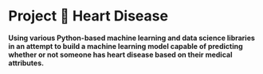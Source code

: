 # Project 💓 Heart Disease

**Using various Python-based machine learning and data science libraries in an attempt to build a machine learning model capable of predicting whether or not someone has heart disease based on their medical attributes.**

